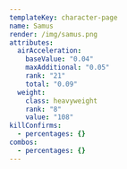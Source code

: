 ```yaml
---
templateKey: character-page
name: Samus
render: /img/samus.png
attributes:
  airAcceleration:
    baseValue: "0.04"
    maxAdditional: "0.05"
    rank: "21"
    total: "0.09"
  weight:
    class: heavyweight
    rank: "8"
    value: "108"
killConfirms:
  - percentages: {}
combos:
  - percentages: {}
---
```

